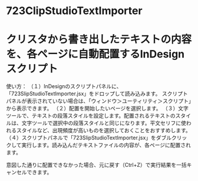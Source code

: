 # 723ClipStudioTextImporter
クリスタから書き出したテキストの内容を、各ページに自動配置するInDesignスクリプト
==================================
使い方：
（１）InDesignのスクリプトパネルに、「723SlipStudioTextImporter.jsx」をドロップして読み込みます。
スクリプトパネルが表示されていない場合は、「ウィンドウ＞ユーティリティ＞スクリプト」から表示できます。
（２）配置を開始したいページを選択します。
（３）文字ツールで、テキストの段落スタイルを設定します。配置されるテキストのスタイルは、文字ツールで選択中の段落スタイルと同じになります。平文セリフに使われるスタイルなど、出現頻度が高いものを選択しておくことをおすすめします。
（４）スクリプトパネルで「723SlipStudioTextImporter.jsx」をダブルクリックして実行します。読み込んだテキストファイルの内容が、各ページに配置されます。
 
意図した通りに配置できなかった場合、元に戻す（Ctrl+Z）で実行結果を一括キャンセルできます。

